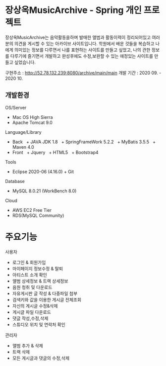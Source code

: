 # 장상옥MusicArchive - Spring 개인 프로젝트
장상옥MusicArchive는 음악활동을하며 발매한 앨범과 활동이력이 정리되어있고 여러분의 의견을 게시할 수 있는 아카이브 사이트입니다.
학원에서 배운 것들을 복습하고 나에게 의미있는 정보를 다루면서 나를 표현하는 사이트를 만들고 싶었고,
나의 관한 정보를 다루기에 즐기면서 개발하고 완성후에도 수정,보완할 수 있는 애정있는 사이트를 만들고 싶었습니다.

구현주소 : http://52.78.132.239:8080/archive/main/main
개발 기간 : 2020 09. - 2020 10.

## 개발환경
OS/Server
+ Mac OS High Sierra
+ Apache Tomcat 9.0

Language/Library
+ Back
  + JAVA JDK 1.8
  + SpringFrameWork 5.2.2
  + MyBatis 3.5.5
  + Maven 4.0
+ Front
  + Jquery
  + HTML5
  + Bootstrap4
 
Tools
+ Eclipse 2020-06 (4.16.0)
+ Git

Database
+ MySQL 8.0.21 (WorkBench 8.0)

Cloud
+ AWS EC2 Free Tier
+ RDS(MySQL Community)

# 주요기능
사용자
+ 로그인 & 회원가입
+ 마이페이지 정보수정 & 탈퇴
+ 아티스트 소개 확인
+ 앨범 상세정보 & 트랙 상세정보
+ 음원 청취 및 다운로드
+ 자유게시판 글 작성 & 다중파일 첨부
+ 검색키와 값을 이용한 게시글 전체조회
+ 자신의 게시글 수정&삭제
+ 게시글 파일 다운로드
+ 댓글 작성,수정,삭제
+ 스튜디오 위치 및 연락처 확인

관리자
+ 앨범 추가 & 삭제
+ 트랙 삭제
+ 모든 게시글과 댓글의 수정,삭제
 

